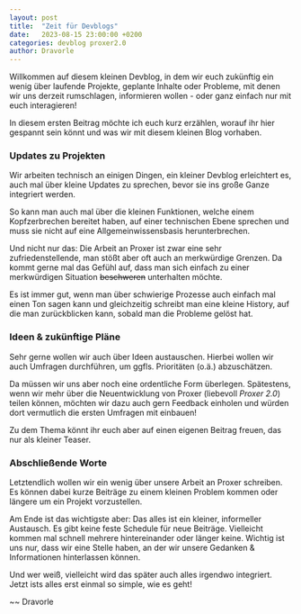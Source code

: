 ```yaml
---
layout: post
title:  "Zeit für Devblogs"
date:   2023-08-15 23:00:00 +0200
categories: devblog proxer2.0
author: Dravorle
---
```


Willkommen auf diesem kleinen Devblog, in dem wir euch zukünftig ein wenig über laufende Projekte, geplante Inhalte oder Probleme, mit denen wir uns derzeit rumschlagen, informieren wollen - oder ganz einfach nur mit euch interagieren!

In diesem ersten Beitrag möchte ich euch kurz erzählen, worauf ihr hier gespannt sein könnt und was wir mit diesem kleinen Blog vorhaben.

### Updates zu Projekten
Wir arbeiten technisch an einigen Dingen, ein kleiner Devblog erleichtert es, auch mal über kleine Updates zu sprechen, bevor sie ins große Ganze integriert werden. 

So kann man auch mal über die kleinen Funktionen, welche einem Kopfzerbrechen bereitet haben, auf einer technischen Ebene sprechen und muss sie nicht auf eine Allgemeinwissensbasis herunterbrechen.

Und nicht nur das: Die Arbeit an Proxer ist zwar eine sehr zufriedenstellende, man stößt aber oft auch an merkwürdige Grenzen. Da kommt gerne mal das Gefühl auf, dass man sich einfach zu einer merkwürdigen Situation ~~beschweren~~ unterhalten möchte. 

Es ist immer gut, wenn man über schwierige Prozesse auch einfach mal einen Ton sagen kann und gleichzeitig schreibt man eine kleine History, auf die man zurückblicken kann, sobald man die Probleme gelöst hat.

### Ideen & zukünftige Pläne
Sehr gerne wollen wir auch über Ideen austauschen. Hierbei wollen wir auch Umfragen durchführen, um ggfls. Prioritäten (o.ä.) abzuschätzen. 

Da müssen wir uns aber noch eine ordentliche Form überlegen. Spätestens, wenn wir mehr über die Neuentwicklung von Proxer (liebevoll *Proxer 2.0*) teilen können, möchten wir dazu auch gern Feedback einholen und würden dort vermutlich die ersten Umfragen mit einbauen! 

Zu dem Thema könnt ihr euch aber auf einen eigenen Beitrag freuen, das nur als kleiner Teaser.

### Abschließende Worte
Letztendlich wollen wir ein wenig über unsere Arbeit an Proxer schreiben. Es können dabei kurze Beiträge zu einem kleinen Problem kommen oder längere um ein Projekt vorzustellen. 

Am Ende ist das wichtigste aber: Das alles ist ein kleiner, informeller Austausch. Es gibt keine feste Schedule für neue Beiträge. Vielleicht kommen mal schnell mehrere hintereinander oder länger keine. Wichtig ist uns nur, dass wir eine Stelle haben, an der wir unsere Gedanken & Informationen hinterlassen können.

Und wer weiß, vielleicht wird das später auch alles irgendwo integriert. Jetzt ists alles erst einmal so simple, wie es geht!

~~ Dravorle